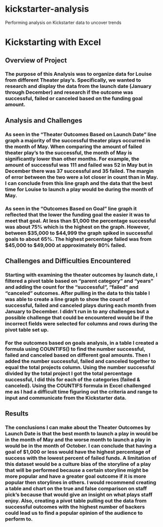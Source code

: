 # kickstarter-analysis
Performing analysis on Kickstarter data to uncover trends
# Kickstarting with Excel 

## Overview of Project

### The purpose of this Analysis was to organize data for Louise from different Theater play’s. Specifically, we wanted to research and display the data from the launch date (January through December) and research if the outcome was successful, failed or canceled based on the funding goal amount.

## Analysis and Challenges 

### As seen in the “Theater Outcomes Based on Launch Date” line graph a majority of the successful theater plays occurred in the month of May. When comparing the amount of failed theater play’s to the successful, the month of May is significantly lower than other months. For example, the amount of successful was 111 and failed was 52 in May but in December there was 37 successful and 35 failed. The margin of error between the two were a lot closer in count than in May. I can conclude from this line graph and the data that the best time for Louise to launch a play would be during the month of May. 

### As seen in the “Outcomes Based on Goal” line graph it reflected that the lower the funding goal the easier it was to meet that goal. At less than $1,000 the percentage successful was about 75% which is the highest on the graph. However, between $35,000 to $44,999 the graph spiked in successful goals to about 65%. The highest percentage failed was from $45,000 to $49,000 at approximately 80% failed. 

## Challenges and Difficulties Encountered

### Starting with examining the theater outcomes by launch date, I filtered a pivot table based on “parent category” and “years” and adding the count for the “successful”, “failed” and “canceled” outcomes. After pulling in the data to this table I was able to create a line graph to show the count of successful, failed and canceled plays during each month from January to December. I didn’t run in to any challenges but a possible challenge that could be encountered would be if the incorrect fields were selected for columns and rows during the pivot table set up. 
### For the outcomes based on goals analysis, in a table I created a formula using COUNTIFS() to find the number successful, failed and canceled based on different goal amounts. Then I added the number successful, failed and canceled together to equal the total projects column. Using the number successful divided by the total project I got the total percentage successful, I did this for each of the categories (failed & canceled). Using the COUNTIFS formula in Excel challenged me as I had a difficult time figuring out the criteria and range to input and communicate from the Kickstarter data. 

## Results

### The conclusions I can make about the Theater Outcomes by Launch Date is that the best month to launch a play in would be in the month of May and the worse month to launch a play in would be in the month of October. I can conclude that having a goal of $1,000 or less would have the highest percentage of success with the lowest percent of failed funds. A limitation of this dataset would be a culture bias of the storyline of a play that will be performed because a certain storyline might be more popular and have a greater goal outcome if it is more popular then storylines in others. I would recommend creating a table and chart on the true and false comparison on staff pick’s because that would give an insight on what plays staff enjoy. Also, creating a pivot table pulling out the data from successful outcomes with the highest number of backers could lead us to find a popular opinion of the audience to perform to.
